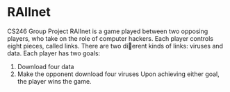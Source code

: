 # RAIInet
CS246 Group Project
RAIInet is a game played between two opposing players, who take on the role
of computer hackers. Each player controls eight pieces, called links. There are two dierent kinds
of links: viruses and data. Each player has two goals:
1. Download four data
2. Make the opponent download four viruses
Upon achieving either goal, the player wins the game.
